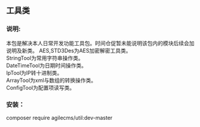 ## 工具类
### 说明:
本包是解决本人日常开发功能工具包。时间仓促暂未能说明该包内的模块后续会加说明及新类。 
AES,STD3Des为AES加密解密工具类。  
StringTool为常用字符串操作类。   
DateTimeTool为日期时间操作类。   
IpTool为IP转十进制类。   
ArrayTool为xml与数组的转换操作类。  
ConfigTool为配置项读写类。  
### 安装：   
composer require agilecms/util:dev-master
